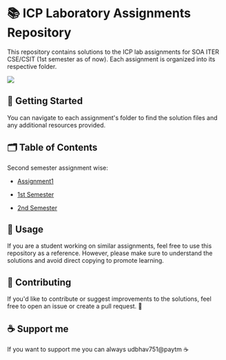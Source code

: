 # 📚 ICP Laboratory Assignments Repository

This repository contains solutions to the ICP lab assignments for SOA ITER CSE/CSIT (1st semester as of now). Each assignment is organized into its respective folder.

![](https://komarev.com/ghpvc/?username=Udbhav227&abbreviated=true)

## 🚀 Getting Started

You can navigate to each assignment's folder to find the solution files and any additional resources provided.

## 🗂️ Table of Contents

Second semester assignment wise:
- [Assignment1](https://github.com/Udbhav227/College-Assignments/tree/main/Sem%202/Assignment1)

- [1st Semester](https://github.com/Udbhav227/College-Assignments/tree/main/Sem%201)
- [2nd Semester](https://github.com/Udbhav227/College-Assignments/tree/main/Sem%202)

## 📝 Usage

If you are a student working on similar assignments, feel free to use this repository as a reference. However, please make sure to understand the solutions and avoid direct copying to promote learning.

## 🤝 Contributing

If you'd like to contribute or suggest improvements to the solutions, feel free to open an issue or create a pull request. 🌟

## ☕ Support me

If you want to support me you can always udbhav751@paytm ☕
